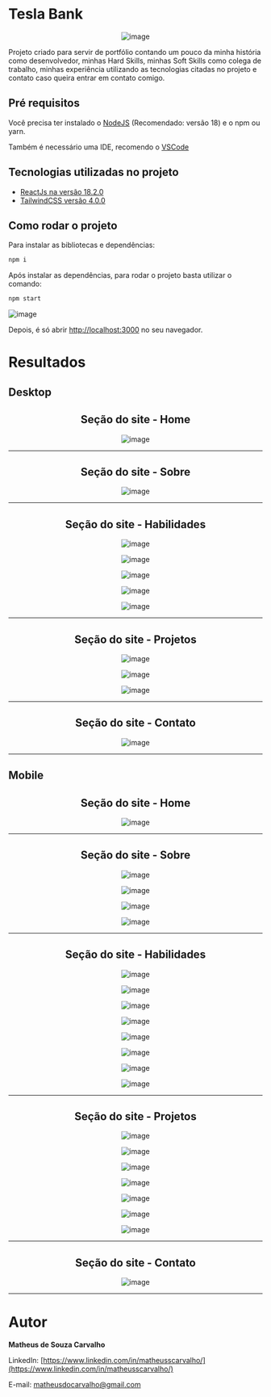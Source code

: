 # Tesla Bank
<div align="center">
  
![image](https://github.com/matheusscarvalho1/portfolio/assets/73304785/491bed84-3a92-42de-9823-4d493db53628)


</div>
Projeto criado para servir de portfólio contando um pouco da minha história como desenvolvedor, minhas Hard Skills, minhas Soft Skills como colega de trabalho, minhas experiência  utilizando as tecnologias citadas no projeto e contato caso queira entrar em contato comigo.

## Pré requisitos

Você precisa ter instalado o [NodeJS](https://nodejs.org/) (Recomendado: versão 18) e o npm ou yarn.

Também é necessário uma IDE, recomendo o [VSCode](https://code.visualstudio.com/)

## Tecnologias utilizadas no projeto

- [ReactJs na versão 18.2.0](https://pt-br.legacy.reactjs.org/docs/getting-started.html)
- [TailwindCSS versão 4.0.0](https://tailwindcss.com/docs/installation)


## Como rodar o projeto

Para instalar as bibliotecas e dependências:

```bash
npm i
```

Após instalar as dependências, para rodar o projeto basta utilizar o comando:

```bash
npm start
```

![image](https://github.com/matheusscarvalho1/portfolio/assets/73304785/eee57160-c377-46c1-91b5-ac6f4fdc10b7)


Depois, é só abrir [http://localhost:3000](http://localhost:3000) no seu navegador.

# Resultados

## Desktop
<div align="center">
<b><h2>Seção do site - Home</h2></b>

![image](https://github.com/matheusscarvalho1/portfolio/assets/73304785/0d361e60-6a2e-4642-947a-22b221259097)



<hr>
<b><h2>Seção do site - Sobre</h2></b>

![image](https://github.com/matheusscarvalho1/portfolio/assets/73304785/d30b4440-e651-4429-8b19-7b20a3120608)



<hr>
<b><h2>Seção do site - Habilidades</h2></b>

![image](https://github.com/matheusscarvalho1/portfolio/assets/73304785/7ee2cb1b-6a26-4098-815d-8f05459ba3e9)


![image](https://github.com/matheusscarvalho1/portfolio/assets/73304785/de6b2ef9-f40b-465c-a46e-ee322d1f683b)

![image](https://github.com/matheusscarvalho1/portfolio/assets/73304785/b2f75171-932b-4518-adfa-7ef27b2274b7)

![image](https://github.com/matheusscarvalho1/portfolio/assets/73304785/d856d04d-10c2-43fd-8fd5-b186e95b7bb9)

![image](https://github.com/matheusscarvalho1/portfolio/assets/73304785/1f58616b-884c-49c8-bcf7-754e5d12ab46)




<hr>
<b><h2>Seção do site - Projetos</h2></b>

![image](https://github.com/matheusscarvalho1/portfolio/assets/73304785/a9cff1b4-ae27-4e4a-bda4-d4481691191c)

![image](https://github.com/matheusscarvalho1/portfolio/assets/73304785/b399055d-f137-4cb2-8039-9900272b142e)

![image](https://github.com/matheusscarvalho1/portfolio/assets/73304785/04d94fbc-2c79-4390-85d0-f71046045d1b)




<hr>
<b><h2>Seção do site - Contato</h2></b>

![image](https://github.com/matheusscarvalho1/portfolio/assets/73304785/01fa293e-4472-416c-909b-755d1378854f)




<hr>
</div>

## Mobile

<div align="center">
<b><h2>Seção do site - Home</h2></b>

![image](https://github.com/matheusscarvalho1/portfolio/assets/73304785/507c9654-28a2-4922-a392-e3b07fb66f44)


<hr>

<b><h2>Seção do site - Sobre</h2></b>

![image](https://github.com/matheusscarvalho1/portfolio/assets/73304785/cbe6546f-558e-42fd-aea5-88ffc3678044)

![image](https://github.com/matheusscarvalho1/portfolio/assets/73304785/584b01ca-a30f-408f-bf20-711f4db2e7aa)

![image](https://github.com/matheusscarvalho1/portfolio/assets/73304785/7f8ba8b4-b9dd-4e58-9d12-d30bc06b1a3a)

![image](https://github.com/matheusscarvalho1/portfolio/assets/73304785/14a13edf-087a-4d5d-b391-9ac05450bd62)





<hr>
<b><h2>Seção do site - Habilidades</h2></b>

![image](https://github.com/matheusscarvalho1/portfolio/assets/73304785/ebe7043c-f316-47b6-970c-4143e736aec2)

![image](https://github.com/matheusscarvalho1/portfolio/assets/73304785/4781da31-f1dd-43b5-a8d9-6c4e374b81cd)

![image](https://github.com/matheusscarvalho1/portfolio/assets/73304785/f4ba5cfa-f62e-48a2-9551-b00fc86cff2a)

![image](https://github.com/matheusscarvalho1/portfolio/assets/73304785/f08b911b-7a41-403d-8450-08f153b95bc3)

![image](https://github.com/matheusscarvalho1/portfolio/assets/73304785/418934bf-3bde-43ef-95ce-08d087550c36)

![image](https://github.com/matheusscarvalho1/portfolio/assets/73304785/d020c7fe-15bd-4c5f-9f89-0d3184010e71)

![image](https://github.com/matheusscarvalho1/portfolio/assets/73304785/9f5fa7f5-d1bd-4eb0-8128-1bff1b7c307b)

![image](https://github.com/matheusscarvalho1/portfolio/assets/73304785/9f62b66d-e4d2-4009-89a1-1474cadf6259)


<hr>
<b><h2>Seção do site - Projetos</h2></b>

![image](https://github.com/matheusscarvalho1/portfolio/assets/73304785/6fcf4005-01a2-490f-b5d1-24c718d367dc)

![image](https://github.com/matheusscarvalho1/portfolio/assets/73304785/af72eea4-271c-4a36-80f1-860370bae6d4)

![image](https://github.com/matheusscarvalho1/portfolio/assets/73304785/8c2b921b-ecdc-4401-86ed-d707a8304e19)

![image](https://github.com/matheusscarvalho1/portfolio/assets/73304785/42047ccf-62f3-4ed2-903c-48acaa6134c0)

![image](https://github.com/matheusscarvalho1/portfolio/assets/73304785/b8169b40-ecb2-4183-b4bb-c7ac20b3e4c5)

![image](https://github.com/matheusscarvalho1/portfolio/assets/73304785/abcabe19-ceb6-4b3e-9a8f-9f62164c3fba)

![image](https://github.com/matheusscarvalho1/portfolio/assets/73304785/5a211148-8b80-46da-b8f7-d9666ff6e7ce)



<hr>
<b><h2>Seção do site - Contato</h2></b>

![image](https://github.com/matheusscarvalho1/portfolio/assets/73304785/2b1d4ee8-adaa-4ce8-92e4-62002e868ed7)



<hr>

</div>


# Autor

<b>Matheus de Souza Carvalho</b>

LinkedIn:
[https://www.linkedin.com/in/matheusscarvalho/](https://www.linkedin.com/in/matheusscarvalho/)

E-mail:
matheusdocarvalho@gmail.com


